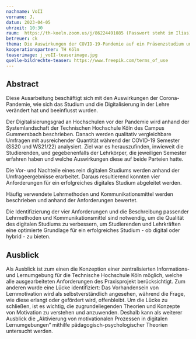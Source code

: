 ```yaml
---
nachname: VoII
vorname: J.
datum: 2023-04-05
uhrzeit: 10:30
raum:  https://th-koeln.zoom.us/j/86224491085 (Passwort steht im Ilias) Präsentation
betreuer: ck
thema: Die Auswirkungen der COVID-19-Pandemie auf ein Präsenzstudium und digitale Lehre - Eine Literaturrecherche von bestehenden Lehr- und Kommunikationssystemen
kooperationspartner: TH Köln
teaserimage: j_voII-teaserimage.jpg
quelle-bildrechte-teaser: https://www.freepik.com/terms_of_use
---
```


## Abstract

Diese Ausarbeitung beschäftigt sich mit den Auswirkungen der Corona-Pandemie, wie sich das Studium und die Digitalisierung in der Lehre verändert hat und beeinflusst wurden.

Der Digitalisierungsgrad an Hochschulen vor der Pandemie wird anhand der Systemlandschaft der Technischen Hochschule Köln des Campus Gummersbach beschrieben.
Danach werden qualitativ vergleichbare Umfragen mit ausreichender Quantität während der COVID-19 Semester (SS20 und WS21/22) analysiert. Ziel war es herauszufinden, inwieweit die Studierenden, und gegebenenfalls der Lehrkörper, die jeweiligen Semester erfahren haben und welche Auswirkungen diese auf beide Parteien hatte. 

Die Vor- und Nachteile eines rein digitalen Studiums werden anhand der Umfrageergebnisse erarbeitet. Daraus resultierend konnten vier Anforderungen für ein erfolgreiches digitales Studium abgeleitet werden.

Häufig verwendete Lehrmethoden und Kommunikationsmittel werden beschrieben und anhand der Anforderungen bewertet. 

Die Identifizierung der vier Anforderungen und die Beschreibung passender Lehrmethoden und Kommunikationsmittel sind notwendig, um die Qualität des digitalen Studiums zu verbessern, um Studierenden und Lehrkräften eine optimierte Grundlage für ein erfolgreiches Studium - ob digital oder hybrid - zu bieten.

## Ausblick
Als Ausblick ist zum einen die Konzeption einer zentralisierten Informations- und Lernumgebung für die Technische Hochschule Köln möglich, welche alle ausgearbeiteten Anforderungen des Praxisprojekt berücksichtigt. Zum anderen wurde eine Lücke identifiziert: Das Vorhandensein von Lernmotivation wird als selbstverständlich angesehen, während die Frage, wie diese erlangt oder gefördert wird, offenbleibt. Um die Lücke zu schließen, ist es wichtig, die zugrundeliegenden Theorien und Konzepte von Motivation zu verstehen und anzuwenden. Deshalb kann als weiterer Ausblick die „Aktivierung von motivationalen Prozessen in digitalen Lernumgebungen“ mithilfe pädagogisch-psychologischer Theorien untersucht werden. 

